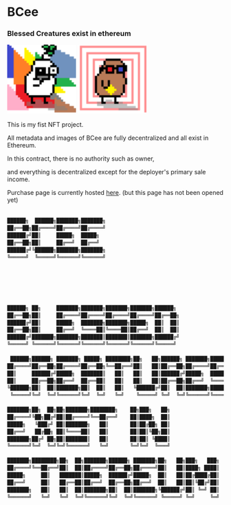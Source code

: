 # BCee

### Blessed Creatures exist in ethereum

<a href="https://github.com/95decode/BCee-contract/blob/main/images/00.svg"><img src="https://github.com/95decode/BCee-contract/blob/main/images/00.svg" width="160" height="160"/></a>
<a href="https://github.com/95decode/BCee-contract/blob/main/images/01.svg"><img src="https://github.com/95decode/BCee-contract/blob/main/images/01.svg" width="160" height="160"/></a>

This is my fist NFT project.

All metadata and images of BCee are fully decentralized and all exist in Ethereum.

In this contract, there is no authority such as owner, 

and everything is decentralized except for the deployer's primary sale income.

Purchase page is currently hosted [here](https://95decode.github.io/BCee/). (but this page has not been opened yet)

``` js

██████╗  ██████╗███████╗███████╗                                          
██╔══██╗██╔════╝██╔════╝██╔════╝                                          
██████╔╝██║     █████╗  █████╗                                            
██╔══██╗██║     ██╔══╝  ██╔══╝                                            
██████╔╝╚██████╗███████╗███████╗                                          
╚═════╝  ╚═════╝╚══════╝╚══════╝                                          






██████╗ ██╗     ███████╗███████╗███████╗███████╗██████╗                   
██╔══██╗██║     ██╔════╝██╔════╝██╔════╝██╔════╝██╔══██╗                  
██████╔╝██║     █████╗  ███████╗███████╗█████╗  ██║  ██║                  
██╔══██╗██║     ██╔══╝  ╚════██║╚════██║██╔══╝  ██║  ██║                  
██████╔╝███████╗███████╗███████║███████║███████╗██████╔╝                  
╚═════╝ ╚══════╝╚══════╝╚══════╝╚══════╝╚══════╝╚═════╝                   
                                                                          
 ██████╗██████╗ ███████╗ █████╗ ████████╗██╗   ██╗██████╗ ███████╗███████╗
██╔════╝██╔══██╗██╔════╝██╔══██╗╚══██╔══╝██║   ██║██╔══██╗██╔════╝██╔════╝
██║     ██████╔╝█████╗  ███████║   ██║   ██║   ██║██████╔╝█████╗  ███████╗
██║     ██╔══██╗██╔══╝  ██╔══██║   ██║   ██║   ██║██╔══██╗██╔══╝  ╚════██║
╚██████╗██║  ██║███████╗██║  ██║   ██║   ╚██████╔╝██║  ██║███████╗███████║
 ╚═════╝╚═╝  ╚═╝╚══════╝╚═╝  ╚═╝   ╚═╝    ╚═════╝ ╚═╝  ╚═╝╚══════╝╚══════╝
                                                                          
███████╗██╗  ██╗██╗███████╗████████╗    ██╗███╗   ██╗                     
██╔════╝╚██╗██╔╝██║██╔════╝╚══██╔══╝    ██║████╗  ██║                     
█████╗   ╚███╔╝ ██║███████╗   ██║       ██║██╔██╗ ██║                     
██╔══╝   ██╔██╗ ██║╚════██║   ██║       ██║██║╚██╗██║                     
███████╗██╔╝ ██╗██║███████║   ██║       ██║██║ ╚████║                     
╚══════╝╚═╝  ╚═╝╚═╝╚══════╝   ╚═╝       ╚═╝╚═╝  ╚═══╝                     
                                                                          
███████╗████████╗██╗  ██╗███████╗██████╗ ███████╗██╗   ██╗███╗   ███╗     
██╔════╝╚══██╔══╝██║  ██║██╔════╝██╔══██╗██╔════╝██║   ██║████╗ ████║     
█████╗     ██║   ███████║█████╗  ██████╔╝█████╗  ██║   ██║██╔████╔██║     
██╔══╝     ██║   ██╔══██║██╔══╝  ██╔══██╗██╔══╝  ██║   ██║██║╚██╔╝██║     
███████╗   ██║   ██║  ██║███████╗██║  ██║███████╗╚██████╔╝██║ ╚═╝ ██║     
╚══════╝   ╚═╝   ╚═╝  ╚═╝╚══════╝╚═╝  ╚═╝╚══════╝ ╚═════╝ ╚═╝     ╚═╝     

```